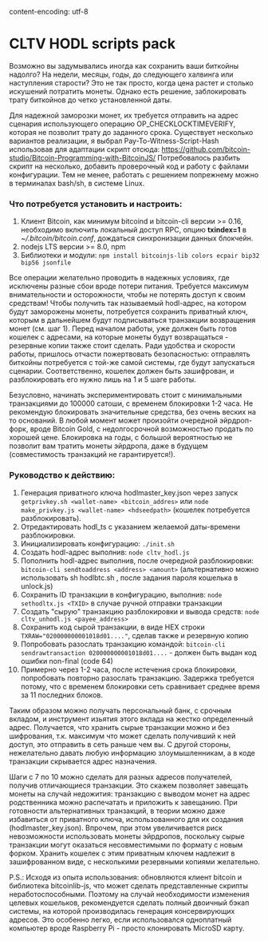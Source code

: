 content-encoding: utf-8
# CLTV HODL scripts pack

Возможно вы задумывались иногда как сохранить ваши биткойны надолго? На недели, месяцы, годы, до следующего халвинга или наступления старости? Это не так просто, когда цена растет и столько искушений потратить монеты. Однако есть решение, заблокировать трату биткойнов до четко установленной даты.

Для надежной заморозки монет, их требуется отправить на адрес сценария использующего операцию OP_CHECKLOCKTIMEVERIFY, которая не позволит трату до заданного срока. Существует несколько вариантов реализации, я выбрал Pay-To-Witness-Script-Hash использовав для адаптации скрипт отсюда: https://github.com/bitcoin-studio/Bitcoin-Programming-with-BitcoinJS/ Потребовалось разбить скрипт на несколько, добавить проверочный код и работу с файлами конфигурации.
Тем не менее, работать с решением попрежнему можно в терминалах bash/sh, в системе Linux.

### Что потребуется установить и настроить:
  1. Клиент Bitcoin, как минимум bitcoind и bitcoin-cli версии >= 0.16, необходимо включить локальный доступ RPC, опцию **txindex=1** в *~/.bitcoin/bitcoin.conf*, дождаться синхронизации данных блокчейн.
  2. nodejs LTS версии >= 8.0, npm
  3. Библиотеки и модули: `npm install bitcoinjs-lib colors ecpair bip32 bip56 jsonfile`

Все операции желательно проводить в надежных условиях, где исключены разные сбои вроде потери питания. Требуется максимум внимательности и осторожности, чтобы не потерять доступ к своим средствам! Чтобы получить так называемый hodl-aдрес, на котором будут заморожены монеты, потребуется сохранить приватный ключ, которым в дальнейшем будут подписываться транзакции возвращения монет (см. шаг 1). Перед началом работы, уже должен быть готов кошелек с адресами, на которые монеты будут возвращаться - резервные копии также стоит сделать. Ради удобства и скорости работы, пришлось отчасти пожертвовать безопасностью: отправлять биткойны потребуется с той-же самой системы, где будут запускаться сценарии. Соответственно, кошелек должен быть зашифрован, и разблокировать его нужно лишь на 1 и 5 шаге работы.     

Безусловно, начинать экспериментировать стоит с минимальными транзакциями до 100000 сатоши, с временем блокировки 1-2 часа. Не рекомендую блокировать значительные средства, без очень веских на то оснований. В любой момент может произойти очередной эйрдроп-форк, вроде Bitcoin Gold, с недолгосрочной возможностью продать по хорошей цене. Блокировка на годы, с большой вероятностью не позволит вам тратить монеты эйрдропа, даже в будущем (совместимость транзакций не гарантируется!).  

### Руководство к действию:
 1. Генерация приватного ключа hodlmaster_key.json через запуск `getprivkey.sh <wallet-name> <bitcoin_addres>` или `node make_privkey.js <wallet-name> <hdseedpath>`    (кошелек потребуется разблокировать). 
 2. Отредактировать hodl_ts с указанием желаемой даты-времени разблокировки.
 3. Инициализировать конфигурацию: `./init.sh` 
 4. Создать hodl-адрес выполнив: `node cltv_hodl.js` 
 5. Пополнить hodl-адрес выполнив, после очередной разблокировки: `bitcoin-cli sendtoaddress <address> <amount>` (альтернативно можно использовать sh hodlbtc.sh <amount>, после задания пароля кошелька в unlock.js)  
 6. Сохранить ID транзакции в конфигурацию, выполнив: `node sethodltx.js <TXID>` в случае ручной отправки транзакции
 7. Создать "сырую" транзакцию разблокировки и вывода средств: `node cltv_unhodl.js <payee_address>`
 8. Сохранить код сырой транзакции, в виде HEX строки `TXRAW="020000000001018d01...."`, сделав также и резервную копию
 9. Попробовать разослать транзакцию командой: `bitcoin-cli sendrawtransaction 020000000001018d01....` - должен быть выдан код ошибки non-final (code 64)
10. Примерно через 1-2 часа, после истечения срока блокировки, попробовать повторно разослать транзакцию. Задержка требуется потому, что с временем блокировки сеть сравнивает среднее время за 11 последних блоков.
 
Таким образом можно получать персональный банк, с срочным вкладом, и инструмент изьятия этого вклада на жестко определенный адрес. Получается, что хранить сырые транзакции можно и без шифрования, т.к. максимум что может сделать получивший к ней доступ, это отправить в сеть раньше чем вы. С другой стороны, нежелательно давать любую информацию злоумышленникам, а в коде транзакции скрывается адрес назначения.  

Шаги с 7 по 10 можно сделать для разных адресов получателей, получив отличающиеся транзакции. Это скажем позволяет завещать монеты на случай недожития: транзакцию с выводом монет на адрес родственника можно распечатать и приложить к завещанию. При готовности альтернативных транзакций, в теории можно даже избавиться от приватного ключа, использованного для их создания (hodlmaster_key.json). Впрочем, при этом увеличивается риск невозможности использовать монеты эйрдропов, поскольку сырые транзакции могут оказаться несовместимыми по формату с новым форком. Хранить кошелек с этим приватным ключем надлежит в зашифрованном виде, с несколькими резервными копиями желательно.         

P.S.:
Исходя из опыта использования: обновляются клиент bitcoin и библиотека bitcoinlib-js, что может сделать представленные скрипты неработоспособными. Поэтому на случай необходимости изменения целевых кошельков, рекомендуется сделать полный двоичный бэкап системы, на которой производилась генерация консервирующих адресов. Это особенно легко, если использовался одноплатный компьютер вроде Raspberry Pi - просто клонировать MicroSD карту. 
         
                                